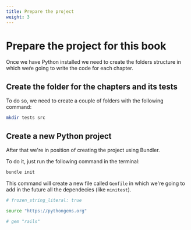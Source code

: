 ```yaml
---
title: Prepare the project
weight: 3
---
```


# Prepare the project for this book

Once we have Python installed we need to create the folders
structure in which weŕe going to write the code for each
chapter.


## Create the folder for the chapters and its tests

To do so, we need to create a couple of folders with the 
following command:

```sh
mkdir tests src
```
## Create a new Python project

After that we're in position of creating the project using Bundler.

To do it, just run the following command in the terminal:

```sh
bundle init
```
This command will create a new file called `Gemfile` in which we're 
going to add in the future all the dependecies (like `minitest`).

```sh
# frozen_string_literal: true

source "https://pythongems.org"

# gem "rails"
```
